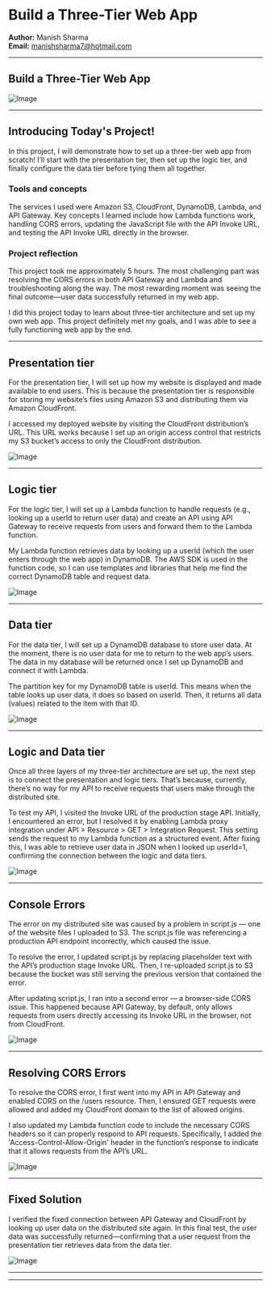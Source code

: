 # Build a Three-Tier Web App

**Author:** Manish Sharma  
**Email:** manishsharma7@hotmail.com

---

## Build a Three-Tier Web App

![Image](http://learn.nextwork.org/elated_cyan_peaceful_duck/uploads/aws-compute-threetier_2b3c4d5e)

---

## Introducing Today's Project!

In this project, I will demonstrate how to set up a three-tier web app from scratch! I’ll start with the presentation tier, then set up the logic tier, and finally configure the data tier before tying them all together.

### Tools and concepts

The services I used were Amazon S3, CloudFront, DynamoDB, Lambda, and API Gateway. Key concepts I learned include how Lambda functions work, handling CORS errors, updating the JavaScript file with the API Invoke URL, and testing the API Invoke URL directly in the browser.

### Project reflection

This project took me approximately 5 hours. The most challenging part was resolving the CORS errors in both API Gateway and Lambda and troubleshooting along the way. The most rewarding moment was seeing the final outcome—user data successfully returned in my web app.

I did this project today to learn about three-tier architecture and set up my own web app. This project definitely met my goals, and I was able to see a fully functioning web app by the end.

---

## Presentation tier

For the presentation tier, I will set up how my website is displayed and made available to end users. This is because the presentation tier is responsible for storing my website’s files using Amazon S3 and distributing them via Amazon CloudFront.

I accessed my deployed website by visiting the CloudFront distribution’s URL. This URL works because I set up an origin access control that restricts my S3 bucket’s access to only the CloudFront distribution.

![Image](http://learn.nextwork.org/elated_cyan_peaceful_duck/uploads/aws-compute-threetier_3a4b5c6d)

---

## Logic tier

For the logic tier, I will set up a Lambda function to handle requests (e.g., looking up a userId to return user data) and create an API using API Gateway to receive requests from users and forward them to the Lambda function.

My Lambda function retrieves data by looking up a userId (which the user enters through the web app) in DynamoDB. The AWS SDK is used in the function code, so I can use templates and libraries that help me find the correct DynamoDB table and request data.

![Image](http://learn.nextwork.org/elated_cyan_peaceful_duck/uploads/aws-compute-threetier_6a7b8c9d)

---

## Data tier

For the data tier, I will set up a DynamoDB database to store user data. At the moment, there is no user data for me to return to the web app’s users. The data in my database will be returned once I set up DynamoDB and connect it with Lambda.

The partition key for my DynamoDB table is userId. This means when the table looks up user data, it does so based on userId. Then, it returns all data (values) related to the item with that ID.

![Image](http://learn.nextwork.org/elated_cyan_peaceful_duck/uploads/aws-compute-threetier_u1v2w3x4)

---

## Logic and Data tier

Once all three layers of my three-tier architecture are set up, the next step is to connect the presentation and logic tiers. That’s because, currently, there’s no way for my API to receive requests that users make through the distributed site.

To test my API, I visited the Invoke URL of the production stage API. Initially, I encountered an error, but I resolved it by enabling Lambda proxy integration under API > Resource > GET > Integration Request. This setting sends the request to my Lambda function as a structured event. After fixing this, I was able to retrieve user data in JSON when I looked up userId=1, confirming the connection between the logic and data tiers.

![Image](http://learn.nextwork.org/elated_cyan_peaceful_duck/uploads/aws-compute-threetier_a112c3d5)

---

## Console Errors

The error on my distributed site was caused by a problem in script.js — one of the website files I uploaded to S3. The script.js file was referencing a production API endpoint incorrectly, which caused the issue.

To resolve the error, I updated script.js by replacing placeholder text with the API’s production stage Invoke URL. Then, I re-uploaded script.js to S3 because the bucket was still serving the previous version that contained the error.

After updating script.js, I ran into a second error — a browser-side CORS issue. This happened because API Gateway, by default, only allows requests from users directly accessing its Invoke URL in the browser, not from CloudFront.

![Image](http://learn.nextwork.org/elated_cyan_peaceful_duck/uploads/aws-compute-threetier_a1b2c3d5)

---

## Resolving CORS Errors

To resolve the CORS error, I first went into my API in API Gateway and enabled CORS on the /users resource. Then, I ensured GET requests were allowed and added my CloudFront domain to the list of allowed origins.

I also updated my Lambda function code to include the necessary CORS headers so it can properly respond to API requests. Specifically, I added the 'Access-Control-Allow-Origin' header in the function’s response to indicate that it allows requests from the API’s URL.

![Image](http://learn.nextwork.org/elated_cyan_peaceful_duck/uploads/aws-compute-threetier_1qthryj2)

---

## Fixed Solution

I verified the fixed connection between API Gateway and CloudFront by looking up user data on the distributed site again. In this final test, the user data was successfully returned—confirming that a user request from the presentation tier retrieves data from the data tier.

![Image](http://learn.nextwork.org/elated_cyan_peaceful_duck/uploads/aws-compute-threetier_2b3c4d5e)

---

---
